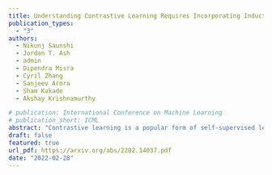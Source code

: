 ```yaml
---
title: Understanding Contrastive Learning Requires Incorporating Inductive Biases
publication_types:
  - "3"
authors:
  - Nikunj Saunshi
  - Jordan T. Ash
  - admin
  - Dipendra Misra
  - Cyril Zhang
  - Sanjeev Arora
  - Sham Kakade
  - Akshay Krishnamurthy

# publication: International Conference on Machine Learning
# publication_short: ICML
abstract: "Contrastive learning is a popular form of self-supervised learning that encourages augmentations (views) of the same input to have more similar representations compared to augmentations of different inputs. Recent attempts to theoretically explain the success of contrastive learning on downstream classification tasks prove guarantees depending on properties of augmentations and the value of contrastive loss of representations. We demonstrate that such analyses, that ignore inductive biases of the function class and training algorithm, cannot adequately explain the success of contrastive learning, even provably leading to vacuous guarantees in some settings. Extensive experiments on image and text domains highlight the ubiquity of this problem -- different function classes and algorithms behave very differently on downstream tasks, despite having the same augmentations and contrastive losses. Theoretical analysis is presented for the class of linear representations, where incorporating inductive biases of the function class allows contrastive learning to work with less stringent conditions compared to prior analyses."
draft: false
featured: true
url_pdf: https://arxiv.org/abs/2202.14037.pdf
date: "2022-02-28"
---
```

